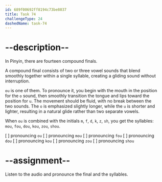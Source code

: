 ```yaml
---
id: 689f00692ff8194c73be8037
title: Task 74
challengeType: 24
dashedName: task-74
---
```


<!--SPEAKING-->

<!-- (Audio) A: ou, mou, fou, dou, kou, zou, shou -->

# --description--

In Pinyin, there are fourteen compound finals.

A compound final consists of two or three vowel sounds that blend smoothly together within a single syllable, creating a gliding sound without interruption.

`ou` is one of them. To pronounce it, you begin with the mouth in the position for the `o` sound, then smoothly transition the tongue and lips toward the position for `u`. The movement should be fluid, with no break between the two sounds. The `o` is emphasized slightly longer, while the `u` is shorter and lighter, resulting in a natural glide rather than two separate vowels.

When `ou` is combined with the initials `m`, `f`, `d`, `k`, `z`, `sh`, you get the syllables: `mou`, `fou`, `dou`, `kou`, `zou`, `shou`.

[ ] pronouncing `ou`
[ ] pronouncing `mou`
[ ] pronouncing `fou`
[ ] pronouncing `dou`
[ ] pronouncing `kou`
[ ] pronouncing `zou`
[ ] pronouncing `shou`

# --assignment--

Listen to the audio and pronounce the final and the syllables.
